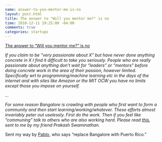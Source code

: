 ```yaml
--- 
name: answer-to-you-mentor-me-is-no
layout: post.html
title: The answer to "Will you mentor me?" is no
time: 2010-12-11 19:25:00 -04:00
comments: true
categories: startups
---
```

[The answer to &#8220;Will you mentor me?&#8221; is no](http://pindancing.blogspot.com/2010/12/answer-to-will-you-mentor-me-is.html)

_If you claim to be &#8220;very passionate about X&#8221; but have never done anything concrete in X I find it difficult to take you seriously. People who are really passionate about anything don&#8217;t wait for &#8220;leaders&#8221; or &#8220;mentors&#8221; before doing *concrete* work in the area of their passion, however limited. Specifically wrt to programming/machine learning etc in the days of the internet and with sites like Amazon or the MIT OCW you have no limits except those you impose on yourself._

_&#8230;_
 
_For some reason Bangalore is crawling with people who first want to form a community and then start learning/working/whatever. These efforts almost invariably peter out uselessly. First do the work. Then if you feel like &#8220;communing&#8221; talk to others who are also working hard. Please read [this](http://www.teamten.com/lawrence/writings/plan05.html"), sent to me by my friend Prakash Swaminathan._

Sent my way by [Pablo](http://www.twitter.com/onedgepr), who says &#8220;replace Bangalore with Puerto Rico.&#8221;
